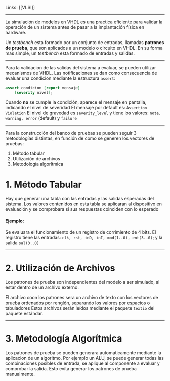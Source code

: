Links: [[VLSI]]
___

La simulación de modelos en VHDL es una practica eficiente para validar la operación de un sistema antes de pasar a la implantación física en hardware.

Un *testbench* esta formado por un conjunto de entradas, llamadas **patrones de prueba**, que son aplicados a un modelo o circuito en VHDL.
En su forma mas simple, un *testbench* esta formado de entradas y salidas.

___
Para la validacion de las salidas del sistema a evaluar, se pueden utilizar mecanismos de VHDL.
Las notificaciones se dan como consecuencia de evaluar una condicion mediante la estructura `assert`:
```vhdl
assert condicion [report mensaje]
	[severity nivel];
```

Cuando **no** se cumple la condición, aparece el mensaje en pantalla, indicando el nivel de severidad
El mensaje por default es: `Assertion Violation`
El nivel de gravedad es `severity_level` y tiene los valores: `note, warning, error` (default) y `failure`

___
Para la construcción del banco de pruebas se pueden seguir 3 metodologías distintas, en función de como se generen los vectores de pruebas:
1. Método tabular
2. Utilización de archivos
3. Metodología algorítmica

# 1. Método Tabular
Hay que generar una tabla con las entradas y las salidas esperadas del sistema.
Los valores contenidos en esta tabla se aplicaran al dispositivo en evaluación y se comprobara si sus respuestas coinciden con lo esperado
#### Ejemplo:
Se evaluara el funcionamiento de un registro de corrimiento de 4 bits.
El registro tiene las entradas: `clk, rst, inD, inI, mod(1..0), ent(3..0)`; y la salida `sal(3..0)`

___
# 2. Utilización de Archivos
Los patrones de prueba son independientes del modelo a ser simulado, al estar dentro de un archivo externo.

El archivo coon los patrones sera un archivo de texto con los vectores de prueba ordenados por renglón, separando los valores por espacios o tabuladores
Estos archivos serán leídos mediante el paquete `textio` del paquete estándar.

___
# 3. Metodología Algorítmica
Los patrones de prueba se pueden generara automaticamente mediante la aplicacion de un algoritmo. Por ejemplo un ALU, se puede generar todas las combinaciones posibles de entrada, se aplique al componente a evaluar y comprobar la salida.
Esto evita generar los patrones de prueba manualmente.

